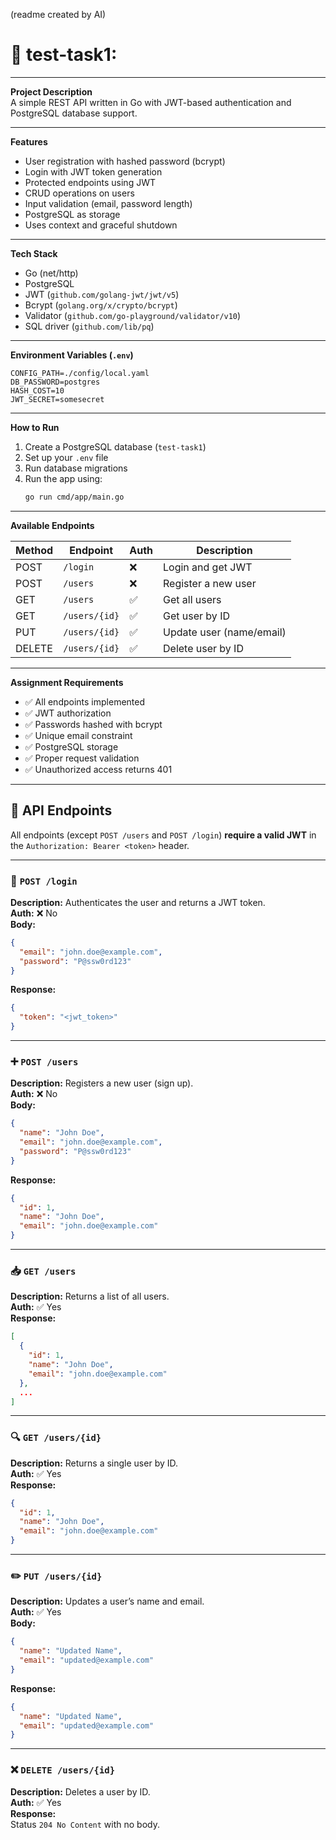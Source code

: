 
(readme created by AI) 
# 📝 test-task1:

---

**Project Description**  
A simple REST API written in Go with JWT-based authentication and PostgreSQL database support.

---

**Features**
- User registration with hashed password (bcrypt)
- Login with JWT token generation
- Protected endpoints using JWT
- CRUD operations on users
- Input validation (email, password length)
- PostgreSQL as storage
- Uses context and graceful shutdown

---

**Tech Stack**
- Go (net/http)
- PostgreSQL
- JWT (`github.com/golang-jwt/jwt/v5`)
- Bcrypt (`golang.org/x/crypto/bcrypt`)
- Validator (`github.com/go-playground/validator/v10`)
- SQL driver (`github.com/lib/pq`)

---

**Environment Variables (`.env`)**
```
CONFIG_PATH=./config/local.yaml
DB_PASSWORD=postgres
HASH_COST=10
JWT_SECRET=somesecret
```

---

**How to Run**
1. Create a PostgreSQL database (`test-task1`)
2. Set up your `.env` file
3. Run database migrations
4. Run the app using:
   ```bash
   go run cmd/app/main.go
   ```

---

**Available Endpoints**

| Method | Endpoint       | Auth | Description                   |
|--------|----------------|------|-------------------------------|
| POST   | `/login`       | ❌   | Login and get JWT             |
| POST   | `/users`       | ❌   | Register a new user           |
| GET    | `/users`       | ✅   | Get all users                 |
| GET    | `/users/{id}`  | ✅   | Get user by ID                |
| PUT    | `/users/{id}`  | ✅   | Update user (name/email)      |
| DELETE | `/users/{id}`  | ✅   | Delete user by ID             |

---

**Assignment Requirements**
- ✅ All endpoints implemented
- ✅ JWT authorization
- ✅ Passwords hashed with bcrypt
- ✅ Unique email constraint
- ✅ PostgreSQL storage
- ✅ Proper request validation
- ✅ Unauthorized access returns 401

---

## 📡 API Endpoints

All endpoints (except `POST /users` and `POST /login`) **require a valid JWT** in the `Authorization: Bearer <token>` header.

---

### 🔐 `POST /login`

**Description:** Authenticates the user and returns a JWT token.  
**Auth:** ❌ No  
**Body:**
```json
{
  "email": "john.doe@example.com",
  "password": "P@ssw0rd123"
}
```

**Response:**
```json
{
  "token": "<jwt_token>"
}
```

---

### ➕ `POST /users`

**Description:** Registers a new user (sign up).  
**Auth:** ❌ No  
**Body:**
```json
{
  "name": "John Doe",
  "email": "john.doe@example.com",
  "password": "P@ssw0rd123"
}
```

**Response:**
```json
{
  "id": 1,
  "name": "John Doe",
  "email": "john.doe@example.com"
}
```

---

### 📥 `GET /users`

**Description:** Returns a list of all users.  
**Auth:** ✅ Yes  
**Response:**
```json
[
  {
    "id": 1,
    "name": "John Doe",
    "email": "john.doe@example.com"
  },
  ...
]
```

---

### 🔍 `GET /users/{id}`

**Description:** Returns a single user by ID.  
**Auth:** ✅ Yes  
**Response:**
```json
{
  "id": 1,
  "name": "John Doe",
  "email": "john.doe@example.com"
}
```

---

### ✏️ `PUT /users/{id}`

**Description:** Updates a user’s name and email.  
**Auth:** ✅ Yes  
**Body:**
```json
{
  "name": "Updated Name",
  "email": "updated@example.com"
}
```

**Response:**
```json
{
  "name": "Updated Name",
  "email": "updated@example.com"
}
```

---

### ❌ `DELETE /users/{id}`

**Description:** Deletes a user by ID.  
**Auth:** ✅ Yes  
**Response:**  
Status `204 No Content` with no body.

